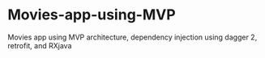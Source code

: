 # Movies-app-using-MVP
Movies app using MVP architecture, dependency injection using dagger 2, retrofit, and RXjava
